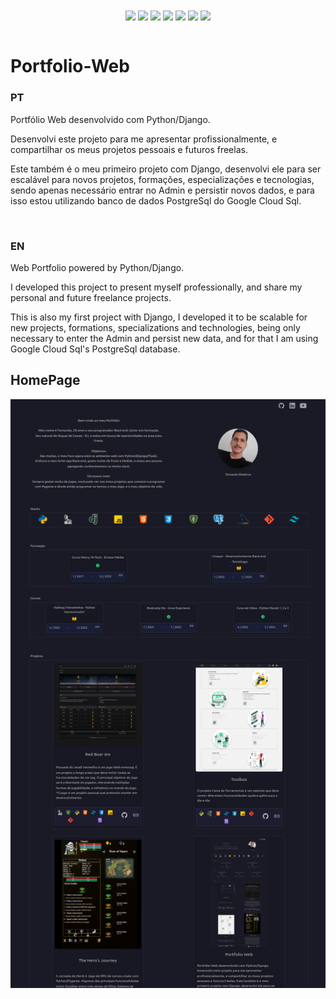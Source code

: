 <div align="center">
    <img align="center" src="https://img.shields.io/badge/Python-white?style=for-the-badge&logo=python&logoColor=yellow">
    <img align="center" src="https://img.shields.io/badge/Django-white?style=for-the-badge&logo=django&logoColor=black">    
    <img align="center" src="https://img.shields.io/badge/Javascript-white?style=for-the-badge&logo=javascript&logoColor=yellow">
    <img align="center" src="https://img.shields.io/badge/HTML5-white?style=for-the-badge&logo=html5&logoColor=orange">
    <img align="center" src="https://img.shields.io/badge/CSS3-white?style=for-the-badge&logo=css3&logoColor=blue">
    <img align="center" src="https://img.shields.io/badge/tailwindcss-white?style=for-the-badge&logo=tailwindcss&logoColor=blue">
    <img align="center" src="https://img.shields.io/badge/postgresql-white?style=for-the-badge&logo=postgresql&logoColor=blue">
</div>

<br>

# Portfolio-Web

### PT
Portfólio Web desenvolvido com Python/Django.

Desenvolvi este projeto para me apresentar profissionalmente, e compartilhar os meus projetos pessoais e futuros freelas.

Este também é o meu primeiro projeto com Django, desenvolvi ele para ser escalável para novos projetos, formações, especializações e tecnologias, sendo apenas necessário entrar no Admin e persistir novos dados, e para isso estou utilizando banco de dados PostgreSql do Google Cloud Sql.

<br>

### EN
Web Portfolio powered by Python/Django.

I developed this project to present myself professionally, and share my personal and future freelance projects.

This is also my first project with Django, I developed it to be scalable for new projects, formations, specializations and technologies, being only necessary to enter the Admin and persist new data, and for that I am using Google Cloud Sql's PostgreSql database.


## HomePage

<div align="center">
    <img src="img/template_portfolio.png">
</div>

